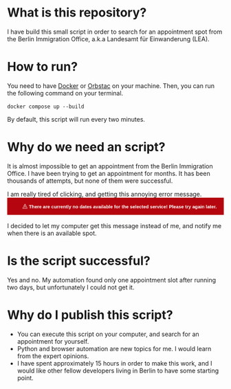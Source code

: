 # What is this repository?
I have build this small script in order to search for an appointment spot from the Berlin Immigration Office, a.k.a Landesamt für Einwanderung (LEA).

# How to run?
You need to have [Docker](https://www.docker.com/) or [Orbstac](https://orbstack.dev/) on your machine.
Then, you can run the following command on your terminal.
```
docker compose up --build
```

By default, this script will run every two minutes.

# Why do we need an script?
It is almost impossible to get an appointment from the Berlin Immigration Office. I have
been trying to get an appointment for months. It has been thousands of attempts, but none
of them were successful.

I am really tired of clicking, and getting this annoying error message.
![There are currently no dates available for the selected service! Please try again later.](docs/error_message.png)

I decided to let my computer get this message instead of me, and notify me when there is an available spot.

# Is the script successful?
Yes and no. My automation found only one appointment slot after running two days, but unfortunately I could not get it.

# Why do I publish this script?
- You can execute this script on your computer, and search for an appointment for yourself.
- Python and browser automation are new topics for me. I would learn from the expert opinions.
- I have spent approximately 15 hours in order to make this work, and I would like other fellow developers living in Berlin to have some starting point.